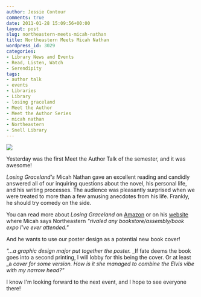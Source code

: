 ```yaml
---
author: Jessie Contour
comments: true
date: 2011-01-28 15:09:56+00:00
layout: post
slug: northeastern-meets-micah-nathan
title: Northeastern Meets Micah Nathan
wordpress_id: 3029
categories:
- Library News and Events
- Read, Listen, Watch
- Serendipity
tags:
- author talk
- events
- Libraries
- Library
- losing graceland
- Meet the Author
- Meet the Author Series
- micah nathan
- Northeastern
- Snell Library
---
```


[![](http://www.lib.neu.edu/snippets/wp-content/uploads/2011/01/micahnathansmall-150x150.jpg)](http://www.lib.neu.edu/snippets/wp-content/uploads/2011/01/micahnathansmall.jpg)

Yesterday was the first Meet the Author Talk of the semester, and it was awesome!

_Losing Graceland's_ Micah Nathan gave an excellent reading and candidly answered all of our inquiring questions about the novel, his personal life, and his writing processes. The audience was pleasantly surprised when we were treated to more than a few amusing anecdotes from his life. Frankly, he should try comedy on the side.

You can read more about _Losing Graceland_ on [Amazon](http://www.amazon.com/Losing-Graceland-Novel-Micah-Nathan/dp/0307591352/ref=sr_1_1?ie=UTF8&s=books&qid=1296226426&sr=8-1) or on his [website](http://micahnathan.com/) where Micah says Northeastern _"rivaled any bookstore/assembly/book expo I’ve ever attended."_

And he wants to use our poster design as a potential new book cover!

_"...a graphic design major put together the poster._ _If fate deems the book goes into a second printing, I will lobby for this being the cover. Or at least _a _cover for some version. How is it she managed to combine the Elvis vibe with my narrow head?"_

I know I'm looking forward to the next event, and I hope to see everyone there!
